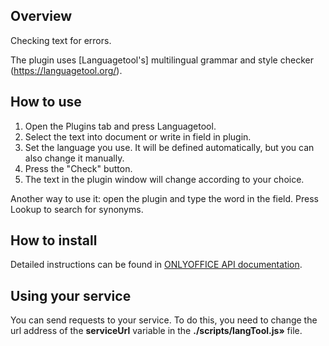 ## Overview

Checking text for errors.

The plugin uses [Languagetool's] multilingual grammar and style checker (https://languagetool.org/).

## How to use

1. Open the Plugins tab and press Languagetool.
2. Select the text into document or write in field in plugin.
3. Set the language you use. It will be defined automatically, but you can also change it manually.
4. Press the "Check" button.
5. The text in the plugin window will change according to your choice.

Another way to use it: open the plugin and type the word in the field. Press Lookup to search for synonyms.

## How to install

Detailed instructions can be found in [ONLYOFFICE API documentation](https://api.onlyoffice.com/plugin/installation).

## Using your service

You can send requests to your service. To do this, you need to change the url
address of the **serviceUrl** variable in the **./scripts/langTool.js»** file.